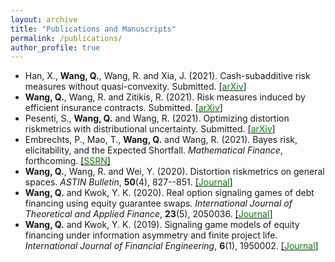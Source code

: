 ```yaml
---
layout: archive
title: "Publications and Manuscripts"
permalink: /publications/
author_profile: true
---
```


* Han, X., **Wang, Q.**, Wang, R. and Xia, J. (2021). Cash-subadditive risk measures without quasi-convexity. Submitted. [[<span style="color:green">arXiv</span>]](https://arxiv.org/abs/2110.12198#)
* **Wang, Q.**, Wang, R. and Zitikis, R. (2021). Risk measures induced by efficient insurance contracts. Submitted. [[<span style="color:green">arXiv</span>]](https://arxiv.org/abs/2109.00314v2)
* Pesenti, S., **Wang, Q.** and Wang, R. (2021). Optimizing distortion riskmetrics with distributional uncertainty. Submitted. [[<span style="color:green">arXiv</span>]](http://arxiv.org/abs/2011.04889)
* Embrechts, P., Mao, T., **Wang, Q.** and Wang, R. (2021). Bayes risk, elicitability, and the Expected Shortfall. *Mathematical Finance*, forthcoming. [[<span style="color:green">SSRN</span>]](https://ssrn.com/abstract=3708379)
* **Wang, Q.**, Wang, R. and Wei, Y.  (2020). Distortion riskmetrics on general spaces. *ASTIN Bulletin*, **50**(4), 827--851. [[<span style="color:green">Journal</span>]](https://doi.org/10.1017/asb.2020.14) 
* **Wang, Q.** and Kwok, Y. K. (2020). Real option signaling games of debt financing using equity guarantee swaps. *International Journal of Theoretical and Applied Finance*, **23**(5), 2050036. [[<span style="color:green">Journal</span>]](https://doi.org/10.1142/S0219024920500363)
* **Wang, Q.** and Kwok, Y. K. (2019). Signaling game models of equity financing under information asymmetry and finite project life. *International Journal of Financial Engineering*, **6**(1), 1950002. [[<span style="color:green">Journal</span>]](https://www.worldscientific.com/doi/10.1142/S2424786319500026)
